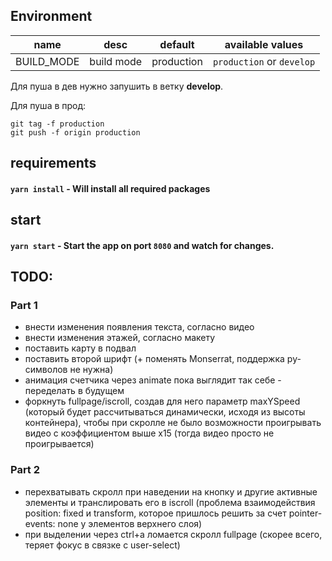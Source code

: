 ## Environment
| name                          | desc                             | default           | available values          |
| ------------------            | --------------------             | ---------------   | ----------------          |
| BUILD_MODE                    | build mode                       | production        | `production` or `develop` |

Для пуша в дев нужно запушить в ветку **develop**.

Для пуша в прод:
```shell
git tag -f production
git push -f origin production
```


## requirements
#### `yarn install` - Will install all required packages

## start
#### `yarn start` - Start the app on port `8080` and watch for changes.


## TODO: 
### Part 1
- внести изменения появления текста, согласно видео
- внести изменения этажей, согласно макету
- поставить карту в подвал
- поставить второй шрифт (+ поменять Monserrat, поддержка ру-символов не нужна)
- анимация счетчика через animate пока выглядит так себе - переделать в будущем
- форкнуть fullpage/iscroll, создав для него параметр maxYSpeed (который будет рассчитываться динамически, исходя из высоты контейнера), чтобы при скролле не было возможности проигрывать видео с коэффициентом выше х15 (тогда видео просто не проигрывается)
### Part 2
- перехватывать скролл при наведении на кнопку и другие активные элементы и транслировать его в iscroll (проблема взаимодействия position: fixed и transform, которое пришлось решить за счет pointer-events: none у элементов верхнего слоя)
- при выделении через ctrl+a ломается скролл fullpage (скорее всего, теряет фокус в связке с user-select)
